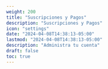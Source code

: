 ```yaml
---
weight: 200
title: "Suscripciones y Pagos"
description: "Suscripciones y Pagos"
icon: "settings"
date: "2024-04-08T14:38:13-05:00"
lastmod: "2024-04-08T14:38:13-05:00"
description: "Administra tu cuenta"
draft: false
toc: true
---
```

